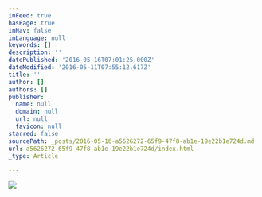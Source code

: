 ```yaml
---
inFeed: true
hasPage: true
inNav: false
inLanguage: null
keywords: []
description: ''
datePublished: '2016-05-16T07:01:25.000Z'
dateModified: '2016-05-11T07:55:12.617Z'
title: ''
author: []
authors: []
publisher:
  name: null
  domain: null
  url: null
  favicon: null
starred: false
sourcePath: _posts/2016-05-16-a5626272-65f9-47f8-ab1e-19e22b1e724d.md
url: a5626272-65f9-47f8-ab1e-19e22b1e724d/index.html
_type: Article

---
```

![](https://the-grid-user-content.s3-us-west-2.amazonaws.com/3dc9c6a6-f687-40ed-a68d-07f55189a833.jpg)